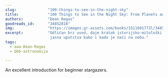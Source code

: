 ```yaml
---
slug:              "100-things-to-see-in-the-night-sky"
title:             "100 Things to See in the Night Sky: From Planets and Satellites to Meteors and Constellations, Your Guide to Stargazing"
authors:           "Dean Regas"
goodreads_id:      "34852818"
img:               "https://images.gr-assets.com/books/1511691773l/34852818.jpg"
excerpt:           "Odličan brz uvod, daje kratak istorijsko-mitološki pregled za svaku 'nebesku priliku' koju opisuje i 
                    jasna uputstva kako i kada je naći na nebu."
tags:
  - aaa-Dean-Regas
  - bbb-astronomija

---
```


An excellent introduction for beginner stargazers.